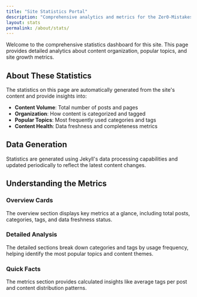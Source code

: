 ```yaml
---
title: "Site Statistics Portal"
description: "Comprehensive analytics and metrics for the Zer0-Mistakes knowledge base"
layout: stats
permalink: /about/stats/
---
```


Welcome to the comprehensive statistics dashboard for this site. This page provides detailed analytics about content organization, popular topics, and site growth metrics.

## About These Statistics

The statistics on this page are automatically generated from the site's content and provide insights into:

- **Content Volume**: Total number of posts and pages
- **Organization**: How content is categorized and tagged
- **Popular Topics**: Most frequently used categories and tags
- **Content Health**: Data freshness and completeness metrics

## Data Generation

Statistics are generated using Jekyll's data processing capabilities and updated periodically to reflect the latest content changes.

## Understanding the Metrics

### Overview Cards
The overview section displays key metrics at a glance, including total posts, categories, tags, and data freshness status.

### Detailed Analysis
The detailed sections break down categories and tags by usage frequency, helping identify the most popular topics and content themes.

### Quick Facts
The metrics section provides calculated insights like average tags per post and content distribution patterns.